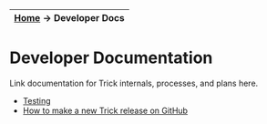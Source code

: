 | [Home](/trick) → Developer Docs |
|------------------------------------------------------------------|

# Developer Documentation


Link documentation for Trick internals, processes, and plans here.

- [Testing](Testing)
- [How to make a new Trick release on GitHub](How-To-Make-A-Release)
